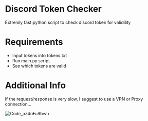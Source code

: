 # Discord Token Checker

Extremly fast python script to check discord token for validility

# Requirements
- Input tokens into tokens.txt
- Run main.py script
- See which tokens are valid

# Additional Info
If the request/response is very slow, I suggest to use a VPN or Proxy connection...


![Code_az4oFuRbwh](https://user-images.githubusercontent.com/63415260/172020114-2cfe23ec-937f-4ab3-96cb-f0b053a64f3f.gif)
